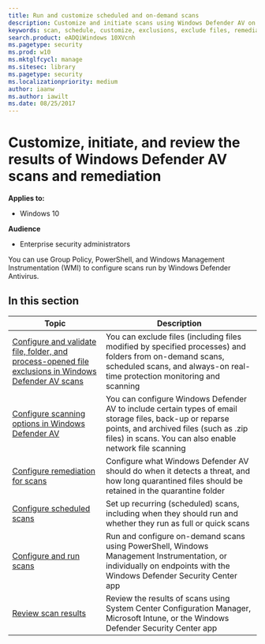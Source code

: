 ```yaml
---
title: Run and customize scheduled and on-demand scans
description: Customize and initiate scans using Windows Defender AV on endpoints across your network.
keywords: scan, schedule, customize, exclusions, exclude files, remediation, scan results, quarantine, remove threat, quick scan, full scan
search.product: eADQiWindows 10XVcnh
ms.pagetype: security
ms.prod: w10
ms.mktglfcycl: manage
ms.sitesec: library
ms.pagetype: security
ms.localizationpriority: medium
author: iaanw
ms.author: iawilt
ms.date: 08/25/2017
---
```


# Customize, initiate, and review the results of Windows Defender AV scans and remediation

**Applies to:**

- Windows 10

**Audience**

- Enterprise security administrators


You can use Group Policy, PowerShell, and Windows Management Instrumentation (WMI) to configure scans run by Windows Defender Antivirus.



## In this section

Topic | Description 
---|---
[Configure and validate file, folder, and process-opened file exclusions in Windows Defender AV scans](configure-exclusions-windows-defender-antivirus.md) | You can exclude files (including files modified by specified processes) and folders from on-demand scans, scheduled scans, and always-on real-time protection monitoring and scanning
[Configure scanning options in Windows Defender AV](configure-advanced-scan-types-windows-defender-antivirus.md) | You can configure Windows Defender AV to include certain types of email storage files, back-up or reparse points, and archived files (such as .zip files) in scans. You can also enable network file scanning
[Configure remediation for scans](configure-remediation-windows-defender-antivirus.md) | Configure what Windows Defender AV should do when it detects a threat, and how long quarantined files should be retained in the quarantine folder
[Configure scheduled scans](scheduled-catch-up-scans-windows-defender-antivirus.md) | Set up recurring (scheduled) scans, including when they should run and whether they run as full or quick scans
[Configure and run scans](run-scan-windows-defender-antivirus.md) | Run and configure on-demand scans using PowerShell, Windows Management Instrumentation, or individually on endpoints with the Windows Defender Security Center app 
[Review scan results](review-scan-results-windows-defender-antivirus.md) | Review the results of scans using  System Center Configuration Manager, Microsoft Intune, or the Windows Defender Security Center app

